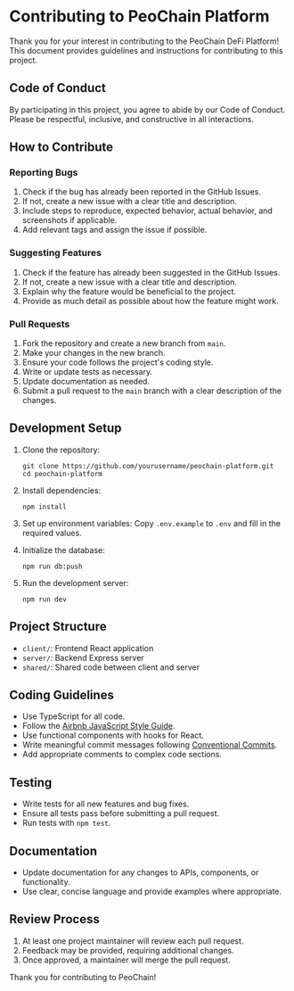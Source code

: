 # Contributing to PeoChain Platform

Thank you for your interest in contributing to the PeoChain DeFi Platform! This document provides guidelines and instructions for contributing to this project.

## Code of Conduct

By participating in this project, you agree to abide by our Code of Conduct. Please be respectful, inclusive, and constructive in all interactions.

## How to Contribute

### Reporting Bugs

1. Check if the bug has already been reported in the GitHub Issues.
2. If not, create a new issue with a clear title and description.
3. Include steps to reproduce, expected behavior, actual behavior, and screenshots if applicable.
4. Add relevant tags and assign the issue if possible.

### Suggesting Features

1. Check if the feature has already been suggested in the GitHub Issues.
2. If not, create a new issue with a clear title and description.
3. Explain why the feature would be beneficial to the project.
4. Provide as much detail as possible about how the feature might work.

### Pull Requests

1. Fork the repository and create a new branch from `main`.
2. Make your changes in the new branch.
3. Ensure your code follows the project's coding style.
4. Write or update tests as necessary.
5. Update documentation as needed.
6. Submit a pull request to the `main` branch with a clear description of the changes.

## Development Setup

1. Clone the repository:
   ```
   git clone https://github.com/yourusername/peochain-platform.git
   cd peochain-platform
   ```

2. Install dependencies:
   ```
   npm install
   ```

3. Set up environment variables:
   Copy `.env.example` to `.env` and fill in the required values.

4. Initialize the database:
   ```
   npm run db:push
   ```

5. Run the development server:
   ```
   npm run dev
   ```

## Project Structure

- `client/`: Frontend React application
- `server/`: Backend Express server
- `shared/`: Shared code between client and server

## Coding Guidelines

- Use TypeScript for all code.
- Follow the [Airbnb JavaScript Style Guide](https://github.com/airbnb/javascript).
- Use functional components with hooks for React.
- Write meaningful commit messages following [Conventional Commits](https://www.conventionalcommits.org/).
- Add appropriate comments to complex code sections.

## Testing

- Write tests for all new features and bug fixes.
- Ensure all tests pass before submitting a pull request.
- Run tests with `npm test`.

## Documentation

- Update documentation for any changes to APIs, components, or functionality.
- Use clear, concise language and provide examples where appropriate.

## Review Process

1. At least one project maintainer will review each pull request.
2. Feedback may be provided, requiring additional changes.
3. Once approved, a maintainer will merge the pull request.

Thank you for contributing to PeoChain!